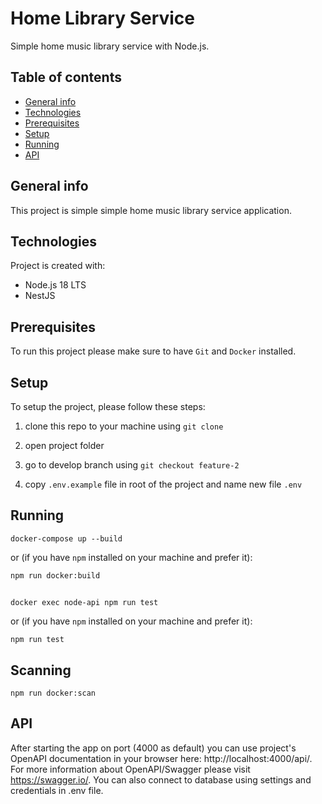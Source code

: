 # Home Library Service

Simple home music library service with Node.js.

## Table of contents

- [General info](#general-info)
- [Technologies](#technologies)
- [Prerequisites](#prerequisites)
- [Setup](#setup)
- [Running](#running)
- [API](#api)

## General info

This project is simple simple home music library service application.

## Technologies

Project is created with:

- Node.js 18 LTS
- NestJS

## Prerequisites

To run this project please make sure to have `Git` and `Docker` installed.

## Setup

To setup the project, please follow these steps:

1. clone this repo to your machine using `git clone`

2. open project folder

3. go to develop branch using `git checkout feature-2`

4. copy `.env.example` file in root of the project and name new file `.env`

## Running

```
docker-compose up --build
```

or (if you have `npm` installed on your machine and prefer it):

```
npm run docker:build
```

##

```
docker exec node-api npm run test
```

or (if you have `npm` installed on your machine and prefer it):

```
npm run test
```

## Scanning

```
npm run docker:scan
```

## API

After starting the app on port (4000 as default) you can use project's OpenAPI documentation in your browser here: http://localhost:4000/api/.
For more information about OpenAPI/Swagger please visit https://swagger.io/.
You can also connect to database using settings and credentials in .env file.
